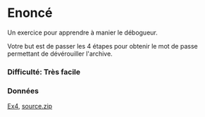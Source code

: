 # Enoncé
Un exercice pour apprendre à manier le débogueur.

Votre but est de passer les 4 étapes pour obtenir le mot de passe permettant de dévérouiller l'archive.

### Difficulté: Très facile

### Données

[Ex4](Ex4?raw=true), [source.zip](source.zip?raw=true)
